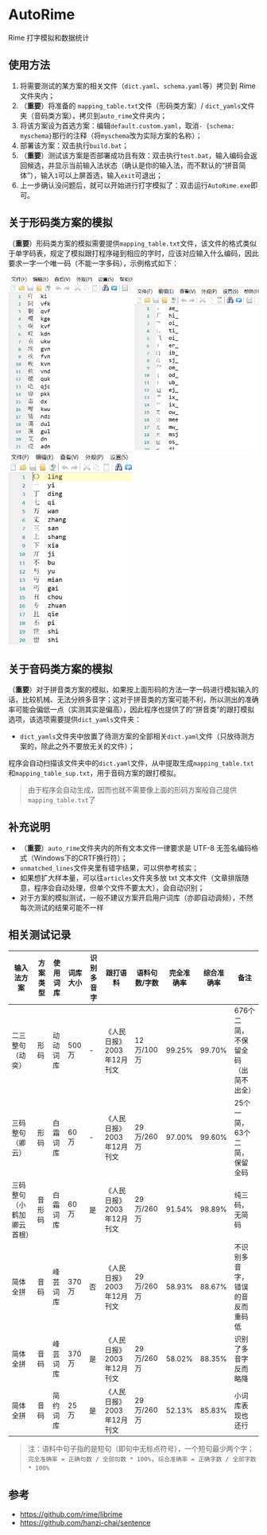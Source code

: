 # AutoRime
Rime 打字模拟和数据统计

## 使用方法

1. 将需要测试的某方案的相关文件（`dict.yaml`、`schema.yaml`等）拷贝到 Rime 文件夹内；
2. （**重要**）将准备的 `mapping_table.txt`文件（形码类方案）/ `dict_yamls`文件夹（音码类方案），拷贝到`auto_rime`文件夹内；
3. 将该方案设为首选方案：编辑`default.custom.yaml`，取消`- {schema: myschema}`那行的注释（将`myschema`改为实际方案的名称）；
4. 部署该方案：双击执行`build.bat`；
5. （**重要**）测试该方案是否部署成功且有效：双击执行`test.bat`，输入编码会返回候选，并显示当前输入法状态（确认是你的输入法，而不默认的“拼音简体”），输入`1`可以上屏首选，输入`exit`可退出；
6. 上一步确认没问题后，就可以开始进行打字模拟了：双击运行`AutoRime.exe`即可。

## 关于形码类方案的模拟

（**重要**）形码类方案的模拟需要提供`mapping_table.txt`文件，该文件的格式类似于单字码表，规定了模拟跟打程序碰到相应的字时，应该对应输入什么编码，因此要求一字一个唯一码（不能一字多码），示例格式如下：

<img src="https://github.com/Litles/AutoRime/blob/main/images/mapping_table_01.png" width="250"/> <img src="https://github.com/Litles/AutoRime/blob/main/images/mapping_table_02.png" width="250"/> <img src="https://github.com/Litles/AutoRime/blob/main/images/mapping_table_03.png" width="250"/>

## 关于音码类方案的模拟

（**重要**）对于拼音类方案的模拟，如果按上面形码的方法一字一码进行模拟输入的话，比较机械、无法分辨多音字；这对于拼音类的方案可能不利，所以测出的准确率可能会偏低一点（实测其实是偏高），因此程序也提供了的“拼音类”的跟打模拟选项，该选项需要提供`dict_yamls`文件夹：

* `dict_yamls`文件夹中放置了待测方案的全部相关`dict.yaml`文件（只放待测方案的，除此之外不要放无关的文件）；

程序会自动扫描该文件夹中的`dict.yaml`文件，从中提取生成`mapping_table.txt`和`mapping_table_sup.txt`，用于音码方案的跟打模拟。

> 由于程序会自动生成，因而也就不需要像上面的形码方案般自己提供`mapping_table.txt`了

## 补充说明

+ （**重要**）`auto_rime`文件夹内的所有文本文件一律要求是 UTF-8 无签名编码格式（Windows下的CRTF换行符）；
+ `unmatched_lines`文件夹里有错字结果，可以供参考核实；
+ 如果想扩大样本量，可以往`articles`文件夹多放 txt 文本文件（文章排版随意，程序会自动处理，但单个文件不要太大），会自动识别；
+ 对于方案的模拟测试，一般不建议方案开启用户词库（亦即自动调频），不然每次测试的结果可能不一样

## 相关测试记录

| 输入法方案 | 方案类型 | 使用词库 | 词库大小 | 识别多音字 | 跟打语料 | 语料句数/字数 | 完全准确率 | 综合准确率 | 备注 |
| --- | --- | --- | --- | --- | --- | --- | --- | --- | --- |
| 二三整句（动奕） | 形码 | 动动词库 | 500万 | - | 《人民日报》2003年12月刊文 | 12万/100万| 99.25%| 99.70%| 676个二简，不保留全码（出简不出全） |
| 三码整句（卿云） | 形码 | 白霜词库 | 60万 | - | 《人民日报》2003年12月刊文 | 29万/260万| 97.00%| 99.60%| 25个一简，63个二简，保留全码 |
| 三码整句（小鹤加卿云首根） | 音形码 | 白霜词库 | 60万 | 是 | 《人民日报》2003年12月刊文 | 29万/260万| 91.54%| 98.89%| 纯三码，无简码 |
| 简体全拼 | 音码 | 峰芸词库 | 370万 | 否 | 《人民日报》2003年12月刊文 | 29万/260万| 58.93%| 88.67%| 不识别多音字，错误的音反而重码低 |
| 简体全拼 | 音码 | 峰芸词库 | 370万 | 是 | 《人民日报》2003年12月刊文 | 29万/260万| 58.02%| 88.35%| 识别了多音字反而略降 |
| 简体全拼 | 音码 | 简约词库 | 25万 | 是 | 《人民日报》2003年12月刊文 | 29万/260万| 52.13%| 85.83%| 小词库表现也还行 |

> 注：语料中句子指的是短句（即句中无标点符号），一个短句最少两个字；`完全准确率 = 正确句数 / 全部句数 * 100%`，`综合准确率 = 正确字数 / 全部字数 * 100%`


## 参考

+ https://github.com/rime/librime
+ https://github.com/hanzi-chai/sentence
